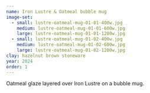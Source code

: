 ```yaml
---
name: Iron Lustre & Oatmeal bubble mug
image-set:
  - small: lustre-oatmeal-mug-01-01-400w.jpg
    medium: lustre-oatmeal-mug-01-01-600w.jpg
    large: lustre-oatmeal-mug-01-01-1200w.jpg
  - small: lustre-oatmeal-mug-01-02-400w.jpg
    medium: lustre-oatmeal-mug-01-02-600w.jpg
    large: lustre-oatmeal-mug-01-02-1200w.jpg
clay: hazelnut brown stoneware
year: 2024
order: 1
---
```


Oatmeal glaze layered over Iron Lustre on a bubble mug.